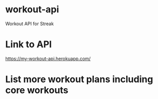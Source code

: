 # workout-api
Workout API for Streak

# Link to API
https://my-workout-api.herokuapp.com/

# List more workout plans including core workouts